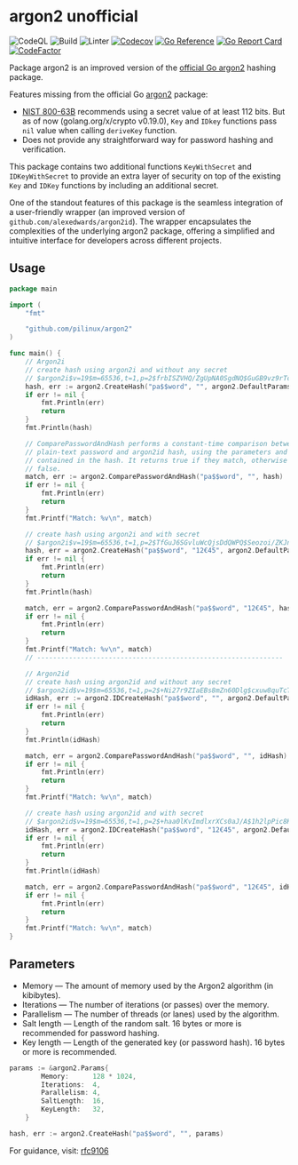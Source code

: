 # argon2 unofficial

![CodeQL][11]
![Build][12]
![Linter][13]
[![Codecov][14]][15]
[![Go Reference][16]][17]
[![Go Report Card][18]][19]
[![CodeFactor][20]][21]

Package argon2 is an improved version of the [official Go argon2][01] hashing package.

Features missing from the official Go [argon2][01] package:

- [NIST 800-63B][02] recommends using a secret value of at least 112 bits.
  But as of now (golang.org/x/crypto v0.19.0), `Key` and `IDkey` functions pass `nil`
  value when calling `deriveKey` function.
- Does not provide any straightforward way for password hashing and verification.

This package contains two additional functions `KeyWithSecret` and `IDKeyWithSecret`
to provide an extra layer of security on top of the existing `Key` and `IDKey` functions
by including an additional secret.

One of the standout features of this package is the seamless integration of a user-friendly
wrapper (an improved version of `github.com/alexedwards/argon2id`). The wrapper
encapsulates the complexities of the underlying argon2 package, offering a simplified
and intuitive interface for developers across different projects.

## Usage

```go
package main

import (
	"fmt"

	"github.com/pilinux/argon2"
)

func main() {
	// Argon2i
	// create hash using argon2i and without any secret
	// $argon2i$v=19$m=65536,t=1,p=2$frbISZVHQ/ZgUpNA0SgdNQ$GuGB9vz9rTcJmDIebUFmVk0kyAX9xninyCp696PRdCA
	hash, err := argon2.CreateHash("pa$$word", "", argon2.DefaultParams)
	if err != nil {
		fmt.Println(err)
		return
	}
	fmt.Println(hash)

	// ComparePasswordAndHash performs a constant-time comparison between a
	// plain-text password and argon2id hash, using the parameters and salt
	// contained in the hash. It returns true if they match, otherwise it returns
	// false.
	match, err := argon2.ComparePasswordAndHash("pa$$word", "", hash)
	if err != nil {
		fmt.Println(err)
		return
	}
	fmt.Printf("Match: %v\n", match)

	// create hash using argon2i and with secret
	// $argon2i$v=19$m=65536,t=1,p=2$TfGuJ6SGvluWcQjsDdQWPQ$Seozoi/ZKJngavqpyZ5rs5lX5EKzJ2HSnMWJwVwJmVU
	hash, err = argon2.CreateHash("pa$$word", "12€45", argon2.DefaultParams)
	if err != nil {
		fmt.Println(err)
		return
	}
	fmt.Println(hash)

	match, err = argon2.ComparePasswordAndHash("pa$$word", "12€45", hash)
	if err != nil {
		fmt.Println(err)
		return
	}
	fmt.Printf("Match: %v\n", match)
	// --------------------------------------------------------------

	// Argon2id
	// create hash using argon2id and without any secret
	// $argon2id$v=19$m=65536,t=1,p=2$+Ni27r9ZIaEBs8mZn60Dlg$cxuw8quTcT5fIDqNIU27SinXyKiKQWFo/mfF4sogeKo
	idHash, err := argon2.IDCreateHash("pa$$word", "", argon2.DefaultParams)
	if err != nil {
		fmt.Println(err)
		return
	}
	fmt.Println(idHash)

	match, err = argon2.ComparePasswordAndHash("pa$$word", "", idHash)
	if err != nil {
		fmt.Println(err)
		return
	}
	fmt.Printf("Match: %v\n", match)

	// create hash using argon2id and with secret
	// $argon2id$v=19$m=65536,t=1,p=2$+haa0lKvImdlxrXCs0aJ/A$1h2lpPic8KQ7XckSdg+cE7LJX5kQ83BAZGNCBL6zmZI
	idHash, err = argon2.IDCreateHash("pa$$word", "12€45", argon2.DefaultParams)
	if err != nil {
		fmt.Println(err)
		return
	}
	fmt.Println(idHash)

	match, err = argon2.ComparePasswordAndHash("pa$$word", "12€45", idHash)
	if err != nil {
		fmt.Println(err)
		return
	}
	fmt.Printf("Match: %v\n", match)
}
```

## Parameters

- Memory — The amount of memory used by the Argon2 algorithm (in kibibytes).
- Iterations — The number of iterations (or passes) over the memory.
- Parallelism — The number of threads (or lanes) used by the algorithm.
- Salt length — Length of the random salt. 16 bytes or more is recommended for password hashing.
- Key length — Length of the generated key (or password hash). 16 bytes or more is recommended.

```go
params := &argon2.Params{
		Memory:      128 * 1024,
		Iterations:  4,
		Parallelism: 4,
		SaltLength:  16,
		KeyLength:   32,
	}

hash, err := argon2.CreateHash("pa$$word", "", params)
```

For guidance, visit: [rfc9106][04]

[01]: https://pkg.go.dev/golang.org/x/crypto@v0.19.0/argon2
[02]: https://pages.nist.gov/800-63-3/sp800-63b.html
[03]: github.com/alexedwards/argon2id
[04]: https://datatracker.ietf.org/doc/html/rfc9106#name-argon2-algorithm
[11]: https://github.com/pilinux/argon2/actions/workflows/codeql-analysis.yml/badge.svg
[12]: https://github.com/pilinux/argon2/actions/workflows/go.yml/badge.svg
[13]: https://github.com/pilinux/argon2/actions/workflows/golangci-lint.yml/badge.svg
[14]: https://codecov.io/gh/pilinux/argon2/graph/badge.svg?token=B3TY4DDNJP
[15]: https://codecov.io/gh/pilinux/argon2
[16]: https://pkg.go.dev/badge/github.com/pilinux/argon2
[17]: https://pkg.go.dev/github.com/pilinux/argon2
[18]: https://goreportcard.com/badge/github.com/pilinux/argon2
[19]: https://goreportcard.com/report/github.com/pilinux/argon2
[20]: https://www.codefactor.io/repository/github/pilinux/argon2/badge
[21]: https://www.codefactor.io/repository/github/pilinux/argon2
